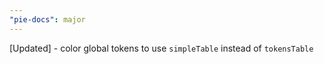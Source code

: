 ```yaml
---
"pie-docs": major
---
```


[Updated] - color global tokens to use `simpleTable` instead of `tokensTable`
